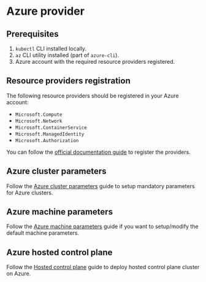 # Azure provider

## Prerequisites

1. `kubectl` CLI installed locally.
2. `az` CLI utility installed (part of `azure-cli`).
3. Azure account with the required resource providers registered.

## Resource providers registration

The following resource providers should be registered in your Azure account:

- `Microsoft.Compute`
- `Microsoft.Network`
- `Microsoft.ContainerService`
- `Microsoft.ManagedIdentity`
- `Microsoft.Authorization`

You can follow the [official documentation guide](https://learn.microsoft.com/en-us/azure/azure-resource-manager/management/resource-providers-and-types)
to register the providers.

## Azure cluster parameters

Follow the [Azure cluster parameters](cluster-parameters.md) guide to setup
mandatory parameters for Azure clusters.

## Azure machine parameters

Follow the [Azure machine parameters](machine-parameters.md) guide if you want to
setup/modify the default machine parameters.

## Azure hosted control plane

Follow the [Hosted control plane](hosted-control-plane.md) guide to deploy
hosted control plane cluster on Azure.
